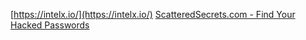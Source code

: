 
[https://intelx.io/](https://intelx.io/)
[ScatteredSecrets.com - Find Your Hacked Passwords](https://scatteredsecrets.com/)